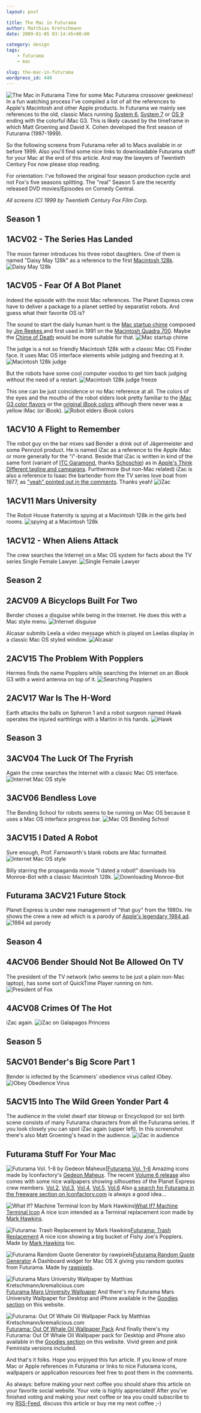 ```yaml
---
layout: post

title: The Mac in Futurama
author: Matthias Kretschmann
date: 2009-01-05 03:14:45+00:00

category: design
tags:
    - futurama
    - mac

slug: the-mac-in-futurama
wordpress_id: 440
---
```


![The Mac in Futurama](/media/futurama-mac-teaser.png)
Time for some Mac Futurama crossover geekiness! In a fun watching process I've compiled a list of all the references to Apple's Macintosh and other Apple products. In Futurama we mainly see references to the old, classic Macs running [System 6](http://en.wikipedia.org/wiki/Apple_System_Software_6), [System 7](http://en.wikipedia.org/wiki/System_7) or [OS 9](http://en.wikipedia.org/wiki/Mac_OS_9) ending with the colorful iMac G3. This is likely caused by the timeframe in which Matt Groening and David X. Cohen developed the first season of Futurama (1997-1999).

So the following screens from Futurama refer all to Macs available in or before 1999. Also you'll find some nice links to downloadable Futurama stuff for your Mac at the end of this article. And may the lawyers of Twentieth Century Fox now please stop reading.

<!-- more -->

For orientation: I've followed the original four season production cycle and not Fox's five seasons splitting. The "real" Season 5 are the recently released DVD movies/Episodes on Comedy Central.

_All screens (C) 1999 by Twentieth Century Fox Film Corp._



## Season 1


## 1ACV02 - The Series Has Landed



The moon farmer introduces his three robot daughters. One of them is named "Daisy May 128k" as a reference to the first [Macintosh 128k](http://en.wikipedia.org/wiki/Macintosh_128K).
![Daisy May 128k](/media/futurama-mac-01.png)



## 1ACV05 - Fear Of A Bot Planet



Indeed the episode with the most Mac references. The Planet Express crew have to deliver a package to a planet settled by separatist robots. And guess what their favorite OS is?

The sound to start the daily human hunt is the [Mac startup chime](http://musicthing.blogspot.com/2005/05/tiny-music-makers-pt-4-mac-startup.html) composed by [Jim Reekes ](http://en.wikipedia.org/wiki/Jim_Reekes) and first used in 1991 on the [Macintosh Quadra 700](http://en.wikipedia.org/wiki/Macintosh_Quadra_700). Maybe the [Chime of Death](http://en.wikipedia.org/wiki/Chimes_of_Death) would be more suitable for that.
![Mac startup chime](/media/futurama-mac-02.png)

The judge is a not so friendly Macintosh 128k with a classic Mac OS Finder face. It uses Mac OS interface elements while judging and freezing at it.
![Macintosh 128k judge](/media/futurama-mac-03.png)

But the robots have some cool computer voodoo to get him back judging without the need of a restart.
![Macintosh 128k judge freeze](/media/futurama-mac-04.png)

This one can be just coincidence or no Mac reference at all. The colors of the eyes and the mouths of the robot elders look pretty familiar to the [iMac G3 color flavors](http://www.apple.com/pr/photos/iMac/imaccolors.html) or the [original iBook colors](http://www.theapplecollection.com/iMac/iBook2.html) although there never was a yellow iMac (or iBook). ![Robot elders iBook colors](/media/futurama-mac-05.png)



## 1ACV10 A Flight to Remember



The robot guy on the bar mixes sad Bender a drink out of Jägermeister and some Pennzoil product. He is named iZac as a reference to the Apple iMac or more generally for the "i"-brand. Beside that iZac is written in kind of the same font (variant of [ITC Garamond](http://new.myfonts.com/fonts/itc/garamond/), thanks [Schoschie](http://www.kremalicious.com/2009/01/the-mac-in-futurama/#comment-48831)) as in [Apple's Think Different tagline and campaigns](http://web.archive.org/web/20010228171255/www.apple.com/thinkdifferent/). Furthermore (but non-Mac related) iZac is also a reference to Isaac the bartender from the TV series love boat from 1977, as ["yeah" pointed out in the comments](http://www.kremalicious.com/2009/01/the-mac-in-futurama/#comment-37416). Thanks yeah!
![iZac](/media/futurama-mac-06.png)



## 1ACV11 Mars University



The Robot House fraternity is spying at a Macintosh 128k in the girls bed rooms. ![spying at a Macintosh 128k](/media/futurama-mac-07.png)



## 1ACV12 - When Aliens Attack



The crew searches the Internet on a Mac OS system for facts about the TV series Single Female Lawyer. ![Single Female Lawyer](/media/futurama-mac-08.png)



## Season 2





## 2ACV09 A Bicyclops Built For Two



Bender choses a disguise while being in the Internet. He does this with a Mac style menu. ![Internet disguise](/media/futurama-mac-09.png)

Alcasar submits Leela a video message which is played on Leelas display in a classic Mac OS styled window. ![Alcasar](/media/futurama-mac-10.png)



## 2ACV15 The Problem With Popplers



Hermes finds the name Popplers while searching the Internet on an iBook G3 with a weird antenna on top of it. ![Searching Popplers](/media/futurama-mac-11.png)



## 2ACV17 War Is The H-Word



Earth attacks the balls on Spheron 1 and a robot surgeon named iHawk operates the injured earthlings with a Martini in his hands. ![iHawk](/media/futurama-mac-12.png)



## Season 3





## 3ACV04 The Luck Of The Fryrish



Again the crew searches the Internet with a classic Mac OS interface. ![Internet Mac OS style](/media/futurama-mac-13.png)



## 3ACV06 Bendless Love



The Bending School for robots seems to be running on Mac OS because it uses a Mac OS interface progress bar. ![Mac OS Bending School](/media/futurama-mac-14.png)



## 3ACV15 I Dated A Robot



Sure enough, Prof. Farnsworth's blank robots are Mac formatted.
![Internet Mac OS style](/media/futurama-mac-15.png)

Billy starring the propaganda movie "I dated a robot!" downloads his Monroe-Bot with a classic Macintosh 128k. ![Downloading Monroe-Bot](/media/futurama-mac-16.png)



## Futurama 3ACV21 Future Stock



Planet Express is under new management of "that guy" from the 1980s. He shows the crew a new ad which is a parody of [Apple's legendary 1984 ad](http://www.youtube.com/watch?v=R706isyDrqI).  ![1984 ad parody](/media/futurama-mac-19.png)



## Season 4





## 4ACV06 Bender Should Not Be Allowed On TV



The president of the TV network (who seems to be just a plain non-Mac laptop), has some sort of QuickTime Player running on him.
![President of Fox](/media/futurama-mac-17.png)



## 4ACV08 Crimes Of The Hot



iZac again. ![iZac on Galapagos Princess](/media/futurama-mac-18.png)



## Season 5





## 5ACV01 Bender's Big Score Part 1



Bender is infected by the Scammers' obedience virus called iObey. ![iObey Obedience Virus](/media/futurama-mac-20.png)



##  5ACV15 Into The Wild Green Yonder Part 4



The audience in the violet dwarf star blowup or Encyclopod (or so) birth scene consists of many Futurama characters from all the Futurama series. If you look closely you can spot iZac again (upper left). In this screenshot there's also Matt Groening's head in the audience. ![iZac in audience](/media/futurama-mac-21.png)




## Futurama Stuff For Your Mac





![Futurama Vol. 1-6 by Gedeon Maheux](/media/futurama_gedeon.png)[[Futurama Vol. 1-6](http://iconfactory.com/freeware/preview/fut1)
Amazing icons made by Iconfactory's [Gedeon Maheux](http://gedblog.com/). The recent [Volume 6 release](http://iconfactory.com/freeware/preview/fut6) also comes with some nice wallpapers showing silhouettes of the Planet Express crew members. [Vol.2](http://iconfactory.com/freeware/preview/fut2), [Vol.3](http://iconfactory.com/freeware/preview/fut3), [Vol.4](http://iconfactory.com/freeware/preview/fut4), [Vol.5](http://iconfactory.com/freeware/preview/fut5), [Vol.6](http://iconfactory.com/freeware/preview/fut6)
Also [a search for Futurama in the freeware section on Iconfactory.com](http://iconfactory.com/search/freeware/futurama) is always a good idea...





![What If? Machine Terminal Icon by Mark Hawkins](/media/futurama_hawkins1.png)[What If? Machine Terminal Icon](http://scartissuemark.deviantart.com/art/What-If-Machine-Terminal-Icon-71455726)
A nice icon intended as a Terminal replacement icon made by [Mark Hawkins](http://scartissuemark.deviantart.com/).





![Futurama: Trash Replacement by Mark Hawkins](/media/futurama_hawkins2.png)[Futurama: Trash Replacement](http://scartissuemark.deviantart.com/art/Futurama-Trash-Replacement-71612045)
A nice icon showing a big bucket of Fishy Joe's Popplers. Made by [Mark Hawkins](http://scartissuemark.deviantart.com/) too.





![Futurama Random Quote Generator by rawpixels](/media/futurama_rawpixels.png)[Futurama Random Quote Generator](http://www.apple.com/medias/dashboard/movie_tv/futuramarandomquotegenerator.html)
A Dashboard widget for Mac OS X giving you random quotes from Futurama. Made by [rawpixels](http://www.rawpixels.com/).





![Futurama Mars University Wallpaper by Matthias Kretschmann/kremalicious.com](/media/futurama_kremalicious.png)[Futurama Mars University Wallpaper](http://www.kremalicious.com/2008/09/new-goodie-futurama-mars-university-wallpaper/)
And there's my Futurama Mars University Wallpaper for Desktop and iPhone available in the [Goodies section](http://www.kremalicious.com/goodies) on this website.





![Futurama: Out Of Whale Oil Wallpaper Pack by Matthias Kretschmann/kremalicious.com](/media/out_of_whale_oil_detail.png)[Futurama: Out Of Whale Oil Wallpaper Pack](http://www.kremalicious.com/2009/02/out-of-whale-oil/)
And finally there's my Futurama: Out Of Whale Oil Wallpaper pack for Desktop and iPhone also available in the [Goodies section](http://www.kremalicious.com/goodies) on this website. Vivid green and pink Feminista versions included.





And that's it folks. Hope you enjoyed this fun article. If you know of more Mac or Apple references in Futurama or links to nice Futurama icons, wallpapers or application resources feel free to post them in the comments.

As always: before making your next coffee you should share this article on your favorite social website. Your vote is highly appreciated! After you've finished voting and making your next coffee or tea you could subscribe to my [RSS-Feed](http://www.kremalicious.com/feed/), discuss this article or buy me my next coffee ;-)
